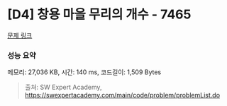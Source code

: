 # [D4] 창용 마을 무리의 개수 - 7465 

[문제 링크](https://swexpertacademy.com/main/code/problem/problemDetail.do?contestProbId=AWngfZVa9XwDFAQU) 

### 성능 요약

메모리: 27,036 KB, 시간: 140 ms, 코드길이: 1,509 Bytes



> 출처: SW Expert Academy, https://swexpertacademy.com/main/code/problem/problemList.do